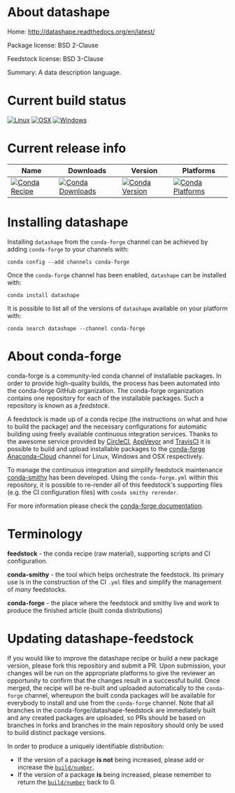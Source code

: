 About datashape
===============

Home: http://datashape.readthedocs.org/en/latest/

Package license: BSD 2-Clause

Feedstock license: BSD 3-Clause

Summary: A data description language.



Current build status
====================

[![Linux](https://img.shields.io/circleci/project/github/conda-forge/datashape-feedstock/master.svg?label=Linux)](https://circleci.com/gh/conda-forge/datashape-feedstock)
[![OSX](https://img.shields.io/travis/conda-forge/datashape-feedstock/master.svg?label=macOS)](https://travis-ci.org/conda-forge/datashape-feedstock)
[![Windows](https://img.shields.io/appveyor/ci/conda-forge/datashape-feedstock/master.svg?label=Windows)](https://ci.appveyor.com/project/conda-forge/datashape-feedstock/branch/master)

Current release info
====================

| Name | Downloads | Version | Platforms |
| --- | --- | --- | --- |
| [![Conda Recipe](https://img.shields.io/badge/recipe-datashape-green.svg)](https://anaconda.org/conda-forge/datashape) | [![Conda Downloads](https://img.shields.io/conda/dn/conda-forge/datashape.svg)](https://anaconda.org/conda-forge/datashape) | [![Conda Version](https://img.shields.io/conda/vn/conda-forge/datashape.svg)](https://anaconda.org/conda-forge/datashape) | [![Conda Platforms](https://img.shields.io/conda/pn/conda-forge/datashape.svg)](https://anaconda.org/conda-forge/datashape) |

Installing datashape
====================

Installing `datashape` from the `conda-forge` channel can be achieved by adding `conda-forge` to your channels with:

```
conda config --add channels conda-forge
```

Once the `conda-forge` channel has been enabled, `datashape` can be installed with:

```
conda install datashape
```

It is possible to list all of the versions of `datashape` available on your platform with:

```
conda search datashape --channel conda-forge
```


About conda-forge
=================

conda-forge is a community-led conda channel of installable packages.
In order to provide high-quality builds, the process has been automated into the
conda-forge GitHub organization. The conda-forge organization contains one repository
for each of the installable packages. Such a repository is known as a *feedstock*.

A feedstock is made up of a conda recipe (the instructions on what and how to build
the package) and the necessary configurations for automatic building using freely
available continuous integration services. Thanks to the awesome service provided by
[CircleCI](https://circleci.com/), [AppVeyor](https://www.appveyor.com/)
and [TravisCI](https://travis-ci.org/) it is possible to build and upload installable
packages to the [conda-forge](https://anaconda.org/conda-forge)
[Anaconda-Cloud](https://anaconda.org/) channel for Linux, Windows and OSX respectively.

To manage the continuous integration and simplify feedstock maintenance
[conda-smithy](https://github.com/conda-forge/conda-smithy) has been developed.
Using the ``conda-forge.yml`` within this repository, it is possible to re-render all of
this feedstock's supporting files (e.g. the CI configuration files) with ``conda smithy rerender``.

For more information please check the [conda-forge documentation](https://conda-forge.org/docs/).

Terminology
===========

**feedstock** - the conda recipe (raw material), supporting scripts and CI configuration.

**conda-smithy** - the tool which helps orchestrate the feedstock.
                   Its primary use is in the construction of the CI ``.yml`` files
                   and simplify the management of *many* feedstocks.

**conda-forge** - the place where the feedstock and smithy live and work to
                  produce the finished article (built conda distributions)


Updating datashape-feedstock
============================

If you would like to improve the datashape recipe or build a new
package version, please fork this repository and submit a PR. Upon submission,
your changes will be run on the appropriate platforms to give the reviewer an
opportunity to confirm that the changes result in a successful build. Once
merged, the recipe will be re-built and uploaded automatically to the
`conda-forge` channel, whereupon the built conda packages will be available for
everybody to install and use from the `conda-forge` channel.
Note that all branches in the conda-forge/datashape-feedstock are
immediately built and any created packages are uploaded, so PRs should be based
on branches in forks and branches in the main repository should only be used to
build distinct package versions.

In order to produce a uniquely identifiable distribution:
 * If the version of a package **is not** being increased, please add or increase
   the [``build/number``](https://conda.io/docs/user-guide/tasks/build-packages/define-metadata.html#build-number-and-string).
 * If the version of a package **is** being increased, please remember to return
   the [``build/number``](https://conda.io/docs/user-guide/tasks/build-packages/define-metadata.html#build-number-and-string)
   back to 0.
